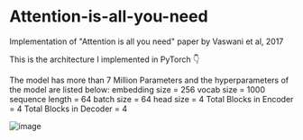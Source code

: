 # Attention-is-all-you-need
Implementation of "Attention is all you need" paper by Vaswani et al, 2017

This is the architecture I implemented in PyTorch 👇

The model has more than 7 Million Parameters and the hyperparameters of the model are listed below:
embedding size = 256
vocab size = 1000
sequence length = 64
batch size = 64
head size = 4
Total Blocks in Encoder = 4
Total Blocks in Decoder = 4

![image](https://github.com/user-attachments/assets/056fc6d3-8539-4da4-9100-56bfa8b843c7)

